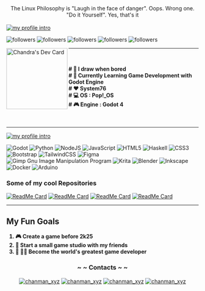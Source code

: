 <div align="center"> The Linux Philosophy is "Laugh in the face of danger". Oops. Wrong one. "Do it Yourself". Yes, that's it </div>
<br>
<div align="left">
      <a href="https://github.com/samthepacman"><img src="https://github.com/samthepacman/samthepacman/blob/master/profile.jpg" alt="my profile intro"/></a>
</div>

<img alt="followers" title="Follow me on Github" src="https://img.shields.io/github/followers/samthepacman?color=FBB86C&style=for-the-badge&logo=github&label=Follow"/> <img alt="followers" title="Follow me on Github" src="https://img.shields.io/badge/Pop!_OS-48B9C7?style=for-the-badge&logo=Pop!_OS&logoColor=white"/> <img alt="followers" title="Follow me on Github" src="https://img.shields.io/badge/GitLab-330F63?style=for-the-badge&logo=gitlab"/> <img alt="followers" title="Follow me on Github" src="https://img.shields.io/badge/Spotify-1ED760?&style=for-the-badge&logo=spotify&logoColor=white"/> <img alt="followers" title="Follow me on Github" src="https://img.shields.io/badge/Flutter-02569B?style=for-the-badge&logo=flutter"/>


<a href="https://app.daily.dev/itschanman"><img src="https://api.daily.dev/devcards/722f54ace4db4cc7b84f089a7d378af9.png?r=otf" width="160" align="left" alt="Chandra's Dev Card"/></a> <hr> <br>

   **# 🎨 I draw when bored** <br>
   **# 🎲 Currently Learning Game Development with Godot Engine** <br>
   **# ❤️ System76** <br>
   **# 💻 OS : Pop!_OS** <br>
   **# 🎮 Engine : Godot 4** <br>
   
<br><hr>
<div align="left">
      <a href="https://github.com/samthepacman"
        ><img
            src="https://github.com/samthepacman/samthepacman/blob/master/profilel.png"
            alt="my profile intro"
    /></a>
</div>
</p>
<div align="left">

![Godot](https://img.shields.io/badge/godot-3670A0?style=for-the-badge&logo=godot&logoColor=ffdd54)
![Python](https://img.shields.io/badge/python-3670A0?style=for-the-badge&logo=python&logoColor=ffdd54)
![NodeJS](https://img.shields.io/badge/node.js-6DA55F?style=for-the-badge&logo=node.js&logoColor=white)
![JavaScript](https://img.shields.io/badge/javascript-%23323330.svg?style=for-the-badge&logo=javascript&logoColor=%23F7DF1E)
![HTML5](https://img.shields.io/badge/html5-%23E34F26.svg?style=for-the-badge&logo=html5&logoColor=white)
![Haskell](https://img.shields.io/badge/Haskell-5e5086?style=for-the-badge&logo=haskell&logoColor=white)
![CSS3](https://img.shields.io/badge/css3-%231572B6.svg?style=for-the-badge&logo=css3&logoColor=white)
![Bootstrap](https://img.shields.io/badge/bootstrap-%23563D7C.svg?style=for-the-badge&logo=bootstrap&logoColor=white)
![TailwindCSS](https://img.shields.io/badge/tailwindcss-%2338B2AC.svg?style=for-the-badge&logo=tailwind-css&logoColor=white)
![Figma](https://img.shields.io/badge/figma-%23F24E1E.svg?style=for-the-badge&logo=figma&logoColor=white)
![Gimp Gnu Image Manipulation Program](https://img.shields.io/badge/Gimp-657D8B?style=for-the-badge&logo=gimp&logoColor=FFFFFF)
![Krita](https://img.shields.io/badge/Krita-203759?style=for-the-badge&logo=krita&logoColor=EEF37B)
![Blender](https://img.shields.io/badge/blender-%23F5792A.svg?style=for-the-badge&logo=blender&logoColor=white)
![Inkscape](https://img.shields.io/badge/Inkscape-e0e0e0?style=for-the-badge&logo=inkscape&logoColor=080A13)
![Docker](https://img.shields.io/badge/docker-%230db7ed.svg?style=for-the-badge&logo=docker&logoColor=white)
![Arduino](https://img.shields.io/badge/-Arduino-00979D?style=for-the-badge&logo=Arduino&logoColor=white)
</div>

   ### Some of my cool Repositories 


[![ReadMe Card](https://github-readme-stats.vercel.app/api/pin/?username=samthepacman&repo=IdempotentDots&bg_color=FBB86C&title_color=1c1b1a&text_color=242220&icon_color=302d2a&border_color=ad804c)](https://github.com/samthepacman/IdempotentDots) [![ReadMe Card](https://github-readme-stats.vercel.app/api/pin/?username=samthepacman&repo=Divergence&bg_color=FBB86C&title_color=1c1b1a&text_color=242220&icon_color=302d2a&border_color=ad804c)](https://github.com/samthepacman/Divergence) [![ReadMe Card](https://github-readme-stats.vercel.app/api/pin/?username=samthepacman&repo=Desktop-Setup&bg_color=FBB86C&title_color=1c1b1a&text_color=242220&icon_color=302d2a&border_color=ad804c)](https://github.com/samthepacman/Desktop-Setup) [![ReadMe Card](https://github-readme-stats.vercel.app/api/pin/?username=samthepacman&repo=TheLibrary&bg_color=FBB86C&title_color=1c1b1a&text_color=242220&icon_color=302d2a&border_color=ad804c)](https://github.com/samthepacman/TheLibrary)

<hr>
<h2 align="left"><strong>My Fun Goals <br></h2>
      
<ol type="3">
  <li>  🎮 Create a game before 2k25</li>
  <li>  🏢 Start a small game studio with my friends</li>
  <li>  👑 🏴‍☠️ Become the world's greatest game developer</li>
</ol>
</strong>

<h3 align="center"><strong>~ ~ Contacts ~ ~</strong></h3>
  <p align="center">
    <a href="https://instagram.com/chanman_xyz" target="blank"><img align="center"src="https://img.shields.io/badge/Instagram-%23E4405F.svg?logo=Instagram&logoColor=white&style=for-the-badge" alt="chanman_xyz"/></a>
    <a href="https://matrix.to/#/@devnet2.0:matrix.org" target="blank"><img align="center" src="https://img.shields.io/badge/Matrix-%44CF6B5F.svg?logo=Matrix&logoColor=white&style=for-the-badge" alt="chanman_xyz"/></a>
    <a href="https://reddit.com/user/chandra_004" target="blank"><img align="center" src="https://img.shields.io/badge/Reddit-%23FF4500.svg?logo=Reddit&logoColor=white&style=for-the-badge" alt="chanman_xyz"/></a>
    <a href="<a href="https://replit.com/@samthepacman" target="blank"><img align="center" src="https://img.shields.io/badge/Replit-%23163170.svg?logo=replit&logoColor=white&style=for-the-badge" alt="chanman_xyz"/></a>
  </p>
